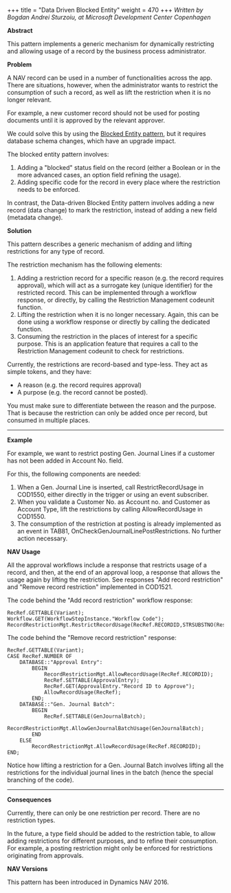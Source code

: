 +++
title = "Data Driven Blocked Entity"
weight = 470
+++
_Written by Bogdan Andrei Sturzoiu, at Microsoft Development Center Copenhagen_

**Abstract**

This pattern implements a generic mechanism for dynamically restricting and allowing usage of a record by the business process administrator. 

**Problem**

A NAV record can be used in a number of functionalities across the app. There are situations, however, when the administrator wants to restrict the consumption of such a record, as well as lift the restriction when it is no longer relevant.

For example, a new customer record should not be used for posting documents until it is approved by the relevant approver.

We could solve this by using the [Blocked Entity pattern][anchor1], but it requires database schema changes, which have an upgrade impact.

The blocked entity pattern involves:

1. Adding a "blocked" status field on the record (either a Boolean or in the more advanced cases, an option field refining the usage).
2. Adding specific code for the record in every place where the restriction needs to be enforced.

In contrast, the Data-driven Blocked Entity pattern involves adding a new record (data change) to mark the restriction, instead of adding a new field (metadata change).

**Solution**

This pattern describes a generic mechanism of adding and lifting restrictions for any type of record.

The restriction mechanism has the following elements:

1. Adding a restriction record for a specific reason (e.g. the record requires approval), which will act as a surrogate key (unique identifier) for the restricted record. This can be implemented through a workflow response, or directly, by calling the Restriction Management codeunit function.
2. Lifting the restriction when it is no longer necessary. Again, this can be done using a workflow response or directly by calling the dedicated function.
3. Consuming the restriction in the places of interest for a specific purpose. This is an application feature that requires a call to the Restriction Management codeunit to check for restrictions.

Currently, the restrictions are record-based and type-less. They act as simple tokens, and they have:

* A reason (e.g. the record requires approval)
* A purpose (e.g. the record cannot be posted).

You must make sure to differentiate between the reason and the purpose. That is because the restriction can only be added once per record, but consumed in multiple places.

****

**Example**

For example, we want to restrict posting Gen. Journal Lines if a customer has not been added in Account No. field.

For this, the following components are needed:

1. When a Gen. Journal Line is inserted, call RestrictRecordUsage in COD1550, either directly in the trigger or using an event subscriber.
2. When you validate a Customer No. as Account no. and Customer as Account Type, lift the restrictions by calling AllowRecordUsage in COD1550\.
3. The consumption of the restriction at posting is already implemented as an event in TAB81, OnCheckGenJournalLinePostRestrictions. No further action necessary.

**NAV Usage**

All the approval workflows include a response that restricts usage of a record, and then, at the end of an approval loop, a response that allows the usage again by lifting the restriction. See responses "Add record restriction" and "Remove record restriction" implemented in COD1521\.[  
][anchor2]

The code behind the "Add record restriction" workflow response:

    RecRef.GETTABLE(Variant);
    Workflow.GET(WorkflowStepInstance."Workflow Code");
    RecordRestrictionMgt.RestrictRecordUsage(RecRef.RECORDID,STRSUBSTNO(RestrictUsageDetailsTxt,Workflow.Code,Workflow.Description));
    

The code behind the "Remove record restriction" response:

```AL
RecRef.GETTABLE(Variant);
CASE RecRef.NUMBER OF
    DATABASE::"Approval Entry":
        BEGIN
            RecordRestrictionMgt.AllowRecordUsage(RecRef.RECORDID);
            RecRef.SETTABLE(ApprovalEntry);
            RecRef.GET(ApprovalEntry."Record ID to Approve");
            AllowRecordUsage(RecRef);
        END;
    DATABASE::"Gen. Journal Batch":
        BEGIN
            RecRef.SETTABLE(GenJournalBatch);
            RecordRestrictionMgt.AllowGenJournalBatchUsage(GenJournalBatch);
        END
    ELSE
        RecordRestrictionMgt.AllowRecordUsage(RecRef.RECORDID);
END;
```

Notice how lifting a restriction for a Gen. Journal Batch involves lifting all the restrictions for the individual journal lines in the batch (hence the special branching of the code).

****

**Consequences**

Currently, there can only be one restriction per record. There are no restriction types.

In the future, a type field should be added to the restriction table, to allow adding restrictions for different purposes, and to refine their consumption. For example, a posting restriction might only be enforced for restrictions originating from approvals.

**NAV Versions**

This pattern has been introduced in Dynamics NAV 2016\.



[anchor0]: attention.jpg
[anchor1]: /nav/w/designpatterns/79.blocked-entity
[anchor2]: https://microsoft.sharepoint.com/teams/DynamicsNAV/Wiki/Nav%20Wiki%20Documents/NAV%20App%20Patterns/NAV%20App%20Patterns%20for%20Review/Data-Driven%20Blocked%20Entity.docx#_msocom_2


[image0]: attention.jpg
